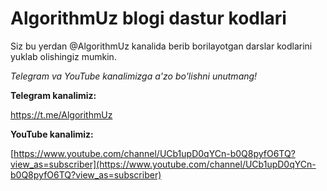 # AlgorithmUz blogi dastur kodlari



Siz bu yerdan @AlgorithmUz kanalida berib borilayotgan darslar kodlarini yuklab olishingiz mumkin. 



*Telegram va YouTube kanalimizga a'zo bo'lishni unutmang!*



**Telegram kanalimiz:** 

https://t.me/AlgorithmUz



**YouTube kanalimiz:** 

[https://www.youtube.com/channel/UCb1upD0qYCn-b0Q8pyfO6TQ?view_as=subscriber](https://www.youtube.com/channel/UCb1upD0qYCn-b0Q8pyfO6TQ?view_as=subscriber)